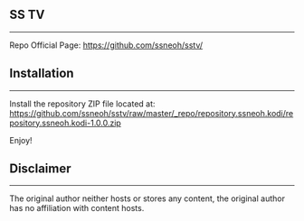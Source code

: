 ## SS TV
------------

Repo Official Page: https://github.com/ssneoh/sstv/

## Installation
------------

Install the repository ZIP file located at:
https://github.com/ssneoh/sstv/raw/master/_repo/repository.ssneoh.kodi/repository.ssneoh.kodi-1.0.0.zip

Enjoy!

## Disclaimer
------------

The original author neither hosts or stores any content, the original author has no affiliation with content hosts.